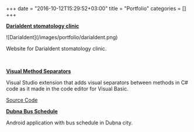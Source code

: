 +++
date = "2016-10-12T15:29:52+03:00"
title = "Portfolio"
categories = []
+++

[**Darialdent stomatology clinic**](http://www.darialdent.ru)

<span class="alignleft">
![Darialdent](/images/portfolio/darialdent.png)
</span>

Website for Darialdent stomatology clinic.



<div class="clearfix"></div>

<br>

[**Visual Method Separators**](https://visualstudiogallery.msdn.microsoft.com/f1e60b42-bc5b-4dbd-81ff-f84de46efc0f)

Visual Studio extension that adds visual separators between methods in C# code as it made in the code editor for Visual Basic.

[Source Code](https://github.com/rpeshkov/VisualMethodSeparators)

[**Dubna Bus Schedule**](https://play.google.com/store/apps/details?id=ru.rpeshkov.DubnaBusSchedule)

Android application with bus schedule in Dubna city.